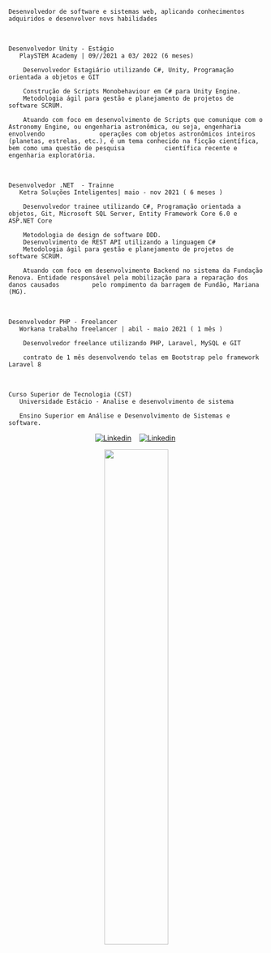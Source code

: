    Desenvolvedor de software e sistemas web, aplicando conhecimentos adquiridos e desenvolver novs habilidades
 
 
<br>
  
    Desenvolvedor Unity - Estágio 
       PlaySTEM Academy | 09//2021 a 03/ 2022 (6 meses) 

        Desenvolvedor Estagiário utilizando C#, Unity, Programação orientada a objetos e GIT

        Construção de Scripts Monobehaviour em C# para Unity Engine.
        Metodologia ágil para gestão e planejamento de projetos de software SCRUM.

        Atuando com foco em desenvolvimento de Scripts que comunique com o Astronomy Engine, ou engenharia astronômica, ou seja, engenharia envolvendo               operações com objetos astronômicos inteiros (planetas, estrelas, etc.), é um tema conhecido na ficção científica, bem como uma questão de pesquisa           científica recente e engenharia exploratória.


<br>
  
    Desenvolvedor .NET  - Trainne
       Ketra Soluções Inteligentes| maio - nov 2021 ( 6 meses ) 

        Desenvolvedor trainee utilizando C#, Programação orientada a objetos, Git, Microsoft SQL Server, Entity Framework Core 6.0 e ASP.NET Core

        Metodologia de design de software DDD.
        Desenvolvimento de REST API utilizando a linguagem C#
        Metodologia ágil para gestão e planejamento de projetos de software SCRUM.

        Atuando com foco em desenvolvimento Backend no sistema da Fundação Renova. Entidade responsável pela mobilização para a reparação dos danos causados         pelo rompimento da barragem de Fundão, Mariana (MG).

<br>

    Desenvolvedor PHP - Freelancer
       Workana trabalho freelancer | abil - maio 2021 ( 1 mês )

        Desenvolvedor freelance utilizando PHP, Laravel, MySQL e GIT

        contrato de 1 mês desenvolvendo telas em Bootstrap pelo framework Laravel 8
<br>

    Curso Superior de Tecnologia (CST) 
       Universidade Estácio - Analise e desenvolvimento de sistema
            
       Ensino Superior em Análise e Desenvolvimento de Sistemas e software.          


<div>
   <p align="center">
    <a href="https://www.linkedin.com/in/alfredo-gomes-pereira-1ba665239"><img alt="Linkedin" src="https://img.shields.io/badge/-LinkedIn-blue?style=for-the-badge&logo=Linkedin&logoColor=white"></a>&nbsp;&nbsp;&nbsp;
    <a href="https://www.youtube.com/c/ÁreadaProgramação"><img alt="Linkedin" src="https://img.shields.io/youtube/channel/subscribers/UCXKSo8RSfVmrawXleZ-_arg?style=social"></a><a href="https://www.linkedin.com/in/alfredo1995/" target="_blank"></a>&nbsp;
  </p>
</div>

<p align="center"><img width=50% src="https://media.giphy.com/media/IThjAlJnD9WNO/giphy.gif"></p>

